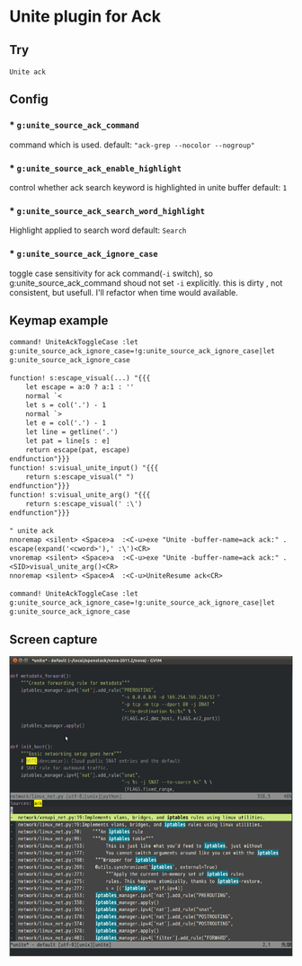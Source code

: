 Unite plugin for Ack
==================================
Try
----------------------------------

`Unite ack`

Config
----------------------------------

### * `g:unite_source_ack_command`
command which is used.
default: `"ack-grep --nocolor --nogroup"`

### * `g:unite_source_ack_enable_highlight`
control whether ack search keyword is highlighted in unite buffer
default: `1`

### * `g:unite_source_ack_search_word_highlight`
Highlight applied to search word
default: `Search`

### * `g:unite_source_ack_ignore_case`
toggle case sensitivity for ack command(`-i` switch),
so g:unite_source_ack_command shoud not set `-i` explicitly.
this is dirty , not consistent, but usefull.
I'll refactor when time would available.


Keymap example
----------------------------------

    command! UniteAckToggleCase :let g:unite_source_ack_ignore_case=!g:unite_source_ack_ignore_case|let g:unite_source_ack_ignore_case

    function! s:escape_visual(...) "{{{
        let escape = a:0 ? a:1 : ''
        normal `<
        let s = col('.') - 1
        normal `>
        let e = col('.') - 1
        let line = getline('.')
        let pat = line[s : e]
        return escape(pat, escape)
    endfunction"}}}
    function! s:visual_unite_input() "{{{
        return s:escape_visual(" ")
    endfunction"}}}
    function! s:visual_unite_arg() "{{{
        return s:escape_visual(' :\')
    endfunction"}}}

    " unite ack
    nnoremap <silent> <Space>a  :<C-u>exe "Unite -buffer-name=ack ack:" . escape(expand('<cword>'),' :\')<CR>
    vnoremap <silent> <Space>a  :<C-u>exe "Unite -buffer-name=ack ack:" . <SID>visual_unite_arg()<CR>
    nnoremap <silent> <Space>A  :<C-u>UniteResume ack<CR>

    command! UniteAckToggleCase :let g:unite_source_ack_ignore_case=!g:unite_source_ack_ignore_case|let g:unite_source_ack_ignore_case

Screen capture
-----------------------------------------------------------------
![vim-unite-ack.png](https://github.com/t9md/t9md/raw/master/img/vim-unite-ack.png)

